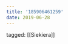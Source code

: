 ```yaml
---
title: '185906461259'
date: 2019-06-28
---
```

tagged: [[Siekiera]]
<iframe frameborder="0" height="1" id="ga_target" scrolling="no" style="background-color:transparent; overflow:hidden; position:absolute; top:0; left:0; z-index:9999;" width="1"></iframe>